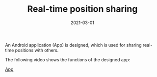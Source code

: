 ﻿---
title: "Real-time position sharing"
collection: Application
type: "Application"
permalink: /talks/2021-03-01-talk-3
venue: "Xi'an Jiaotong-Liverpool University"
date: 2021-03-01
location: "Suzhou, China"
---

An Android application (App) is designed, which is used for sharing real-time positions with others.

The following video shows the functions of the designed app:

[App](https://drive.google.com/file/d/1YWiFQCBPi4qLiThqvDnecJnMT1Mq4wmi/view?usp=sharing)

